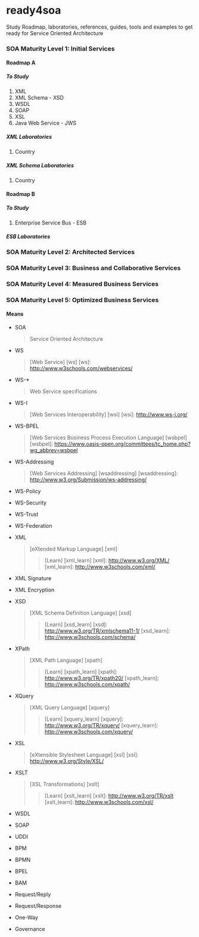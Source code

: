 # ready4soa
Study Roadmap, laboratories, references, guides, tools and examples to get ready for Service Oriented Architecture

### SOA Maturity Level 1: Initial Services

#### Roadmap A

##### To Study
1. XML
2. XML Schema - XSD
3. WSDL
4. SOAP
5. XSL
6. Java Web Service - JWS

##### XML Laboratories
1. Country

##### XML Schema Laboratories
1. Country

#### Roadmap B

##### To Study
1. Enterprise Service Bus - ESB

##### ESB Laboratories

### SOA Maturity Level 2: Architected Services 

### SOA Maturity Level 3: Business and Collaborative Services  

### SOA Maturity Level 4: Measured Business Services

### SOA Maturity Level 5: Optimized Business Services

#### Means

+ SOA

  > Service Oriented Architecture

+ WS

  > [Web Service] [ws]
[ws]: http://www.w3schools.com/webservices/

+ WS-*

  > Web Service specifications

+ WS-I

  > [Web Services Interoperability] [wsi]
[wsi]: http://www.ws-i.org/

+ WS-BPEL

  > [Web Services Business Process Execution Language] [wsbpel]
[wsbpel]: https://www.oasis-open.org/committees/tc_home.php?wg_abbrev=wsbpel

+ WS-Addressing

  > [Web Services Addressing] [wsaddressing]
[wsaddressing]: http://www.w3.org/Submission/ws-addressing/

+ WS-Policy

+ WS-Security

+ WS-Trust

+ WS-Federation

+ XML

  > [eXtended Markup Language] [xml]
  > 
  > > [Learn] [xml_learn]
[xml]: http://www.w3.org/XML/
[xml_learn]: http://www.w3schools.com/xml/

+ XML Signature

+ XML Encryption

+ XSD

  > [XML Schema Definition Language] [xsd]
  >
  > > [Learn] [xsd_learn]
[xsd]: http://www.w3.org/TR/xmlschema11-1/
[xsd_learn]: http://www.w3schools.com/schema/

+ XPath

  > [XML Path Language] [xpath]
  >
  > > [Learn] [xpath_learn]
[xpath]: http://www.w3.org/TR/xpath20/
[xpath_learn]: http://www.w3schools.com/xpath/

+ XQuery

  > [XML Query Language] [xquery]
  >
  > > [Learn] [xquery_learn]
[xquery]: http://www.w3.org/TR/xquery/
[xquery_learn]: http://www.w3schools.com/xquery/

+ XSL

  > [eXtensible Stylesheet Language] [xsl]
[xsl]: http://www.w3.org/Style/XSL/

+ XSLT 

  > [XSL Transformations] [xslt]
  >
  > > [Learn] [xslt_learn]
[xslt]: http://www.w3.org/TR/xslt
[xslt_learn]: http://www.w3schools.com/xsl/

+ WSDL

+ SOAP

+ UDDI

+ BPM

+ BPMN

+ BPEL

+ BAM

+ Request/Reply

+ Request/Response

+ One-Way

+ Governance

